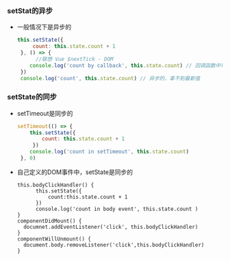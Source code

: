 ### setStat的异步

* 一般情况下是异步的

  ```jsx
  this.setState({
       count: this.state.count + 1
   }, () => {
   		//联想 Vue $nextTick - DOM
      console.log('count by callback', this.state.count) // 回调函数中可以拿到最新的 state
   })
   console.log('count', this.state.count) // 异步的，拿不到最新值
  ```

### setState的同步

* setTimeout是同步的

  ```jsx
  setTimeout(() => {
      this.setState({
          count: this.state.count + 1
       })
      console.log('count in setTimeout', this.state.count)
   }, 0)
  ```

* 自己定义的DOM事件中，setState是同步的

  ```
  this.bodyClickHandler() {
  		this.setState({
  			count:this.state.count + 1
  		})
  		console.log('count in body event', this.state.count )
  }
  componentDidMount() {
  	documnet.addEventListener('click', this.bodyClickHandler)
  }
  componentWillUnmount() {
  	document.body.removeListener('click',this.bodyClickHandler)
  }
  ```

  

